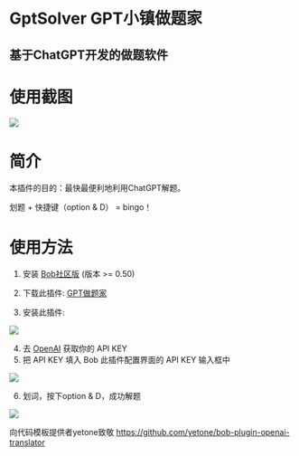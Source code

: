 # GptSolver GPT小镇做题家
基于ChatGPT开发的做题软件
----------------------------



# 使用截图

![](https://user-images.githubusercontent.com/1206493/221086195-f1ed941d-4dfa-4aa0-9d47-56c258a8f854.gif)

# 简介

本插件的目的：最快最便利地利用ChatGPT解题。

划题 + 快捷键（option & D） = bingo！

# 使用方法

1. 安装 [Bob社区版](https://v0.bobtranslate.com/#/general/quickstart/install) (版本 >= 0.50)

2. 下载此插件: [GPT做题家](https://github.com/guoyaol/GptSolver/releases/download/first_version/Zuoti.bobplugin.zip)
3. 安装此插件:

![](https://user-images.githubusercontent.com/1206493/219937302-6be8d362-1520-4906-b8d6-284d01012837.gif)

4. 去 [OpenAI](https://platform.openai.com/account/api-keys) 获取你的 API KEY
5. 把 API KEY 填入 Bob 此插件配置界面的 API KEY
 输入框中

![](https://user-images.githubusercontent.com/1206493/219937398-8e5bb8d2-7dc8-404a-96e7-a937e08c939f.gif)

6. 划词，按下option & D，成功解题

![](https://user-images.githubusercontent.com/1206493/219933584-d0c2b6cf-8fa0-40a6-858f-8f4bf05f38ef.gif)

向代码模板提供者yetone致敬
https://github.com/yetone/bob-plugin-openai-translator